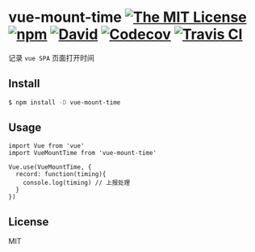 # vue-mount-time  [![The MIT License](https://img.shields.io/badge/license-MIT-orange.svg?style=flat-square)](http://opensource.org/licenses/MIT) [![npm](https://img.shields.io/npm/dm/vue-mount-time.svg?style=flat-square)](https://www.npmjs.org/package/vue-mount-time) [![David](https://img.shields.io/david/dev/jiangtao/vue-mount-time.svg?style=flat-square)](https://david-dm.org/jiangtao/vue-mount-time?type=dev) [![Codecov](https://img.shields.io/codecov/c/github/jiangtao/vue-mount-time/master.svg?style=flat-square)]() [![Travis CI](https://img.shields.io/travis/jiangtao/vue-mount-time/branch.svg?style=flat-square)](https://travis-ci.org/jiangtao/vue-mount-time)

记录 `vue SPA` 页面打开时间

## Install

```bash
$ npm install -D vue-mount-time
```

## Usage

```
import Vue from 'vue'
import VueMountTime from 'vue-mount-time'

Vue.use(VueMountTime, {
  record: function(timing){
    console.log(timing) // 上报处理
  }
})
```

## License 

MIT